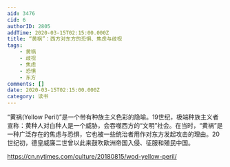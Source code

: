 ```yaml
---
aid: 3476
cid: 6
authorID: 2805
addTime: 2020-03-15T02:15:00.000Z
title: “黄祸”：西方对东方的恐惧、焦虑与歧视
tags:
    - 黄祸
    - 歧视
    - 焦虑
    - 恐惧
    - 东方
comments: []
date: 2020-03-15T02:15:00.000Z
category: 读书
---
```


“黄祸(Yellow Peril)”是一个带有种族主义色彩的隐喻。19世纪，极端种族主义者宣称：黄种人对白种人是一个威胁，会吞噬西方的“文明”社会。在当时，“黄祸”是一种广泛存在的焦虑与恐惧，它也被一些统治者用作对东方发起攻击的理由。20世纪初，德皇威廉二世曾以此来鼓吹欧洲帝国入侵、征服和殖民中国。

https://cn.nytimes.com/culture/20180815/wod-yellow-peril/
